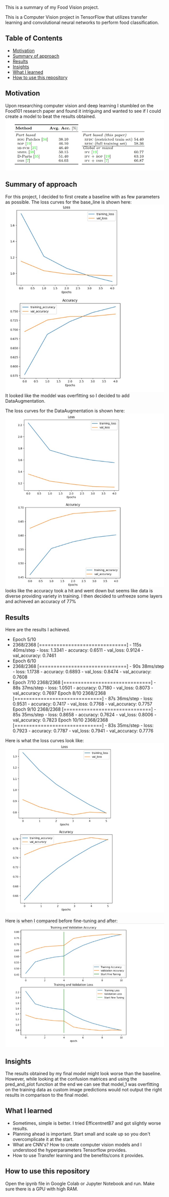 This is a summary of my Food Vision project.

This is a Computer Vision project in TensorFlow that utilizes transfer learning and convolutional neural networks to perform food classification. 

## Table of Contents 
* [Motivation](#motivation)
* [Summary of approach](#summary-of-approach)
* [Results](#results)
* [Insights](#insights)
* [What I learned](#what-i-learned)
* [How to use this repository](#how-to-use-this-repository)

## Motivation
Upon researching computer vision and deep learning I stumbled on the Food101 research paper and found it intriguing and wanted to see if I could create a model to beat the results obtained.
![alt text](https://github.com/Vybavnag/Food_Vision_Project/blob/main/images/food101.jpg)


## Summary of approach
For this project, I decided to first create a baseline with as few parameters as possible. The loss curves for the base_line is shown here:
![alt text](https://github.com/Vybavnag/Food_Vision_Project/blob/main/images/base_loss.jpg)
It looked like the moddel was overfitting so I decided to add DataAugmentation.

The loss curves for the DataAugmentation is shown here:
![alt text](https://github.com/Vybavnag/Food_Vision_Project/blob/main/images/data_aug_loss.jpg)
looks like the accuracy took a hit and went down but seems like data is diverse providing variety in training. I then decided to unfreeze some layers and achieved an accuracy of 77%


## Results
Here are the results I achieved.
* Epoch 5/10
* 2368/2368 [==============================] - 115s 40ms/step - loss: 1.3341 - accuracy: 0.6511 - val_loss: 0.9124 - val_accuracy: 0.7461
* Epoch 6/10
* 2368/2368 [==============================] - 90s 38ms/step - loss: 1.1738 - accuracy: 0.6893 - val_loss: 0.8474 - val_accuracy: 0.7608
* Epoch 7/10
2368/2368 [==============================] - 88s 37ms/step - loss: 1.0501 - accuracy: 0.7180 - val_loss: 0.8073 - val_accuracy: 0.7697
Epoch 8/10
2368/2368 [==============================] - 87s 36ms/step - loss: 0.9531 - accuracy: 0.7417 - val_loss: 0.7768 - val_accuracy: 0.7757
Epoch 9/10
2368/2368 [==============================] - 85s 35ms/step - loss: 0.8658 - accuracy: 0.7624 - val_loss: 0.8006 - val_accuracy: 0.7823
Epoch 10/10
2368/2368 [==============================] - 83s 35ms/step - loss: 0.7923 - accuracy: 0.7787 - val_loss: 0.7941 - val_accuracy: 0.7776


Here is what the loss curves look like:
![alt text](https://github.com/Vybavnag/Food_Vision_Project/blob/main/images/final_loss.jpg)


Here is when I compared before fine-tuning and after:
![alt text](https://github.com/Vybavnag/Food_Vision_Project/blob/main/images/final_comparing_loss.jpg)

## Insights
The results obtained by my final model might look worse than the baseline. However, while looking at the confusion matrices and using the pred_and_plot function at the end we can see that model_1 was overfitting on the training data as custom image predictions would not output the right results in comparison to the final model.

## What I learned
* Sometimes, simple is better. I tried EfficentnetB7 and got slightly worse results.
* Planning ahead is important. Start small and scale up so you don't overcomplicate it at the start.
* What are CNN's? How to create computer vision models and I understood the hyperparameters Tensorflow provides.
* How to use Transfer learning and the benefits/cons it provides.


## How to use this repository
Open the ipynb file in Google Colab or Jupyter Notebook and run. Make sure there is a GPU with high RAM.

